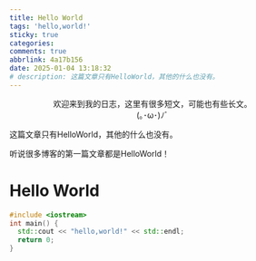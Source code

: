 ```yaml
---
title: Hello World
tags: 'hello,world!'
sticky: true
categories: 
comments: true
abbrlink: 4a17b156
date: 2025-01-04 13:18:32
# description: 这篇文章只有HelloWorld，其他的什么也没有。
---
```


<center>欢迎来到我的日志，这里有很多短文，可能也有些长文。</center>

<center>(｡･ω･)ﾉﾞ</center>

<!--more-->

这篇文章只有HelloWorld，其他的什么也没有。

听说很多博客的第一篇文章都是HelloWorld！

# Hello World

```c++
#include <iostream>
int main() {
  std::cout << "hello,world!" << std::endl;
  return 0;
}
```


